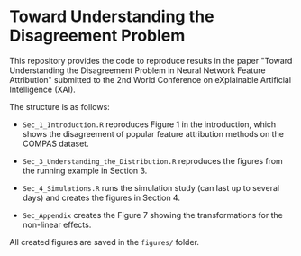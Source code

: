 
# Toward Understanding the Disagreement Problem

This repository provides the code to reproduce results in the paper 
"Toward Understanding the Disagreement Problem in Neural Network Feature 
Attribution" submitted to the 2nd World Conference on eXplainable 
Artificial Intelligence (XAI).

The structure is as follows:

* `Sec_1_Introduction.R` reproduces Figure 1 in the introduction, which shows
the disagreement of popular feature attribution methods on the COMPAS dataset.

* `Sec_3_Understanding_the_Distribution.R` reproduces the figures from the
running example in Section 3.

* `Sec_4_Simulations.R` runs the simulation study (can last up to several days)
and creates the figures in Section 4.

* `Sec_Appendix` creates the Figure 7 showing the transformations for the 
non-linear effects.

All created figures are saved in the `figures/` folder.
